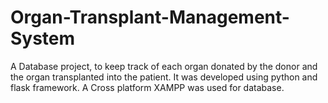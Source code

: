 # Organ-Transplant-Management-System
A Database project, to keep track of each organ donated by the donor and the organ transplanted into the patient. It was developed using python and flask framework.  A Cross platform XAMPP was used for database.
